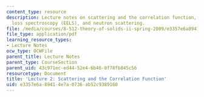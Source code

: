 ```yaml
---
content_type: resource
description: Lecture notes on scattering and the correlation function, electron energy
  loss spectroscopy (EELS), and neutron scattering.
file: /media/courses/8-512-theory-of-solids-ii-spring-2009/e3357e6a89414e7a0736ab52c9389160_MIT8_512s09_lec02.pdf
file_type: application/pdf
learning_resource_types:
- Lecture Notes
ocw_type: OCWFile
parent_title: Lecture Notes
parent_type: CourseSection
parent_uid: 43c971ec-ed44-52e4-6b46-0f78fb845c56
resourcetype: Document
title: 'Lecture 2: Scattering and the Correlation Function'
uid: e3357e6a-8941-4e7a-0736-ab52c9389160
---
```

